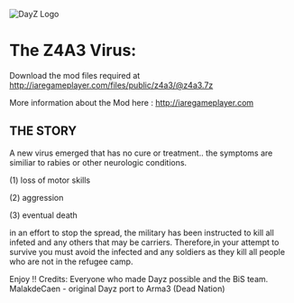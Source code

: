 ![DayZ Logo](http://iaregameplayer.com/files/public/z4a3/virus.png)

The Z4A3 Virus:
===============
Download the mod files required at http://iaregameplayer.com/files/public/z4a3/@z4a3.7z

More information about the Mod here : http://iaregameplayer.com


THE STORY
---------
A new virus emerged that has no cure or treatment.. the symptoms are similiar to rabies or other neurologic conditions.  

(1) loss of motor skills

(2) aggression

(3) eventual death 

in an effort to stop the spread, the military has been instructed to kill all infeted and any others that may be carriers. Therefore,in your attempt to survive you must avoid the infected and any soldiers as they kill all people who are not in the refugee camp.


Enjoy !!
Credits:
Everyone who made Dayz possible and the BiS team.
MalakdeCaen - original Dayz port to Arma3 (Dead Nation)
